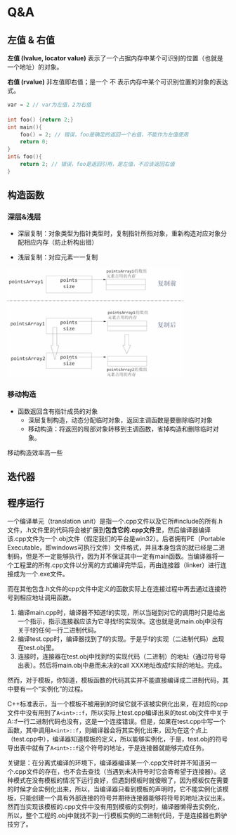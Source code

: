 # Q&A

## 左值 & 右值

**左值 (lvalue, locator value)** 表示了一个占据内存中某个可识别的位置（也就是一个地址）的对象。

**右值 (rvalue)** 非左值即右值；是一个 不 表示内存中某个可识别位置的对象的表达式。

```C++
var = 2 // var为左值，2为右值
    
int foo() {return 2;}
int main(){
    foo() = 2; // 错误，foo是确定的返回一个右值，不能作为左值使用
    return 0;
}
int& foo(){
    return 2; // 错误，foo是返回引用，是左值，不应该返回右值
}
```



## 构造函数

### 深层&浅层

- 深层复制：对象类型为指针类型时，复制指针所指对象，重新构造对应对象分配相应内存（防止析构出错）

- 浅层复制：对应元素一一复制

<img src="img/深层复制构造.png" height=250px>

### 移动构造

- 函数返回含有指针成员的对象
  - 深层复制构造，动态分配临时对象，返回主调函数是要删除临时对象
  - 移动构造：将返回的局部对象转移到主调函数，省掉构造和删除临时对象。

移动构造效率高一些



## 迭代器





## 程序运行

一个编译单元（translation unit）是指一个.cpp文件以及它所#include的所有.h文件，.h文件里的代码将会被扩展到**包含它的.cpp文件**里，然后编译器编译该.cpp文件为一个.obj文件（假定我们的平台是win32）。后者拥有PE（Portable Executable，即windows可执行文件）文件格式，并且本身包含的就已经是二进制码，但是不一定能够执行，因为并不保证其中一定有main函数。当编译器将一个工程里的所有.cpp文件以分离的方式编译完毕后，再由连接器（linker）进行连接成为一个.exe文件。

而在其他包含.h文件的cpp文件中定义的函数实际上在连接过程中再去通过连接符号到相应地址调用函数。

1. 编译main.cpp时，编译器不知道f的实现，所以当碰到对它的调用时只是给出一个指示，指示连接器应该为它寻找f的实现体。这也就是说main.obj中没有关于f的任何一行二进制代码。
2. 编译test.cpp时，编译器找到了f的实现。于是乎f的实现（二进制代码）出现在test.obj里。
3. 连接时，连接器在test.obj中找到f的实现代码（二进制）的地址（通过符号导出表）。然后将main.obj中悬而未决的call XXX地址改成f实际的地址。完成。

然而，对于模板，你知道，模板函数的代码其实并不能直接编译成二进制代码，其中要有一个“实例化”的过程。

C++标准表示，当一个模板不被用到的时侯它就不该被实例化出来，在对应的cpp文件中没有用到了`A<int>::f`，所以实际上test.cpp编译出来的test.obj文件中关于A::f一行二进制代码也没有，这是一个连接错误。但是，如果在test.cpp中写一个函数，其中调用`A<int>::f`，则编译器会将其实例化出来，因为在这个点上（test.cpp中），编译器知道模板的定义，所以能够实例化，于是，test.obj的符号导出表中就有了`A<int>::f`这个符号的地址，于是连接器就能够完成任务。

关键是：在分离式编译的环境下，编译器编译某一个.cpp文件时并不知道另一个.cpp文件的存在，也不会去查找（当遇到未决符号时它会寄希望于连接器）。这种模式在没有模板的情况下运行良好，但遇到模板时就傻眼了，因为模板仅在需要的时候才会实例化出来，所以，当编译器只看到模板的声明时，它不能实例化该模板，只能创建一个具有外部连接的符号并期待连接器能够将符号的地址决议出来。然而当实现该模板的.cpp文件中没有用到模板的实例时，编译器懒得去实例化，所以，整个工程的.obj中就找不到一行模板实例的二进制代码，于是连接器也黔驴技穷了。



